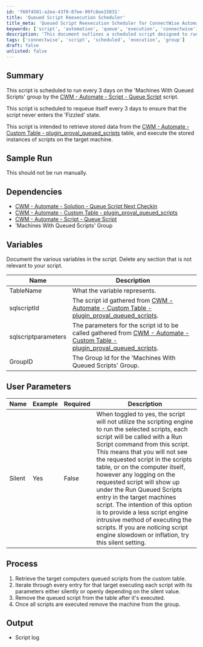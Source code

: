 ```yaml
---
id: 'f60f4501-a2ea-43f0-87ee-99fc8ee15031'
title: 'Queued Script Reexecution Scheduler'
title_meta: 'Queued Script Reexecution Scheduler for ConnectWise Automate'
keywords: ['script', 'automation', 'queue', 'execution', 'connectwise']
description: 'This document outlines a scheduled script designed to run every 3 days on the "Machines With Queued Scripts" group in ConnectWise Automate. It ensures that the script does not enter the "Fizzled" state by requeuing itself and retrieves stored data to execute scripts on target machines. The document includes dependencies, variables, user parameters, and a step-by-step process for the script execution.'
tags: ['connectwise', 'script', 'scheduled', 'execution', 'group']
draft: false
unlisted: false
---
```

## Summary

This script is scheduled to run every 3 days on the 'Machines With Queued Scripts' group by the [CWM - Automate - Script - Queue Script](https://proval.itglue.com/DOC-5078775-10606199) script.

This script is scheduled to requeue itself every 3 days to ensure that the script never enters the 'Fizzled' state. 

This script is intended to retrieve stored data from the [CWM - Automate - Custom Table - plugin_proval_queued_scripts](https://proval.itglue.com/DOC-5078775-10606190) table, and execute the stored instances of scripts on the target machine.

## Sample Run

This should not be run manually.

## Dependencies

- [CWM - Automate - Solution - Queue Script Next Checkin](https://proval.itglue.com/DOC-5078775-10606186)
- [CWM - Automate - Custom Table - plugin_proval_queued_scripts](https://proval.itglue.com/DOC-5078775-10606190)
- [CWM - Automate - Script - Queue Script](https://proval.itglue.com/DOC-5078775-10606199)
- 'Machines With Queued Scripts' Group

## Variables

Document the various variables in the script. Delete any section that is not relevant to your script.

| Name               | Description                                                 |
|--------------------|-------------------------------------------------------------|
| TableName          | What the variable represents.                               |
| sqlscriptId        | The script id gathered from [CWM - Automate - Custom Table - plugin_proval_queued_scripts](https://proval.itglue.com/DOC-5078775-10606190). |
| sqlscriptparameters | The parameters for the script id to be called gathered from [CWM - Automate - Custom Table - plugin_proval_queued_scripts](https://proval.itglue.com/DOC-5078775-10606190). |
| GroupID            | The Group Id for the 'Machines With Queued Scripts' Group. |

## User Parameters

| Name    | Example | Required | Description |
|---------|---------|----------|-------------|
| Silent  | Yes     | False    | When toggled to yes, the script will not utilize the scripting engine to run the selected scripts, each script will be called with a Run Script command from this script. This means that you will not see the requested script in the scripts table, or on the computer itself, however any logging on the requested script will show up under the Run Queued Scripts entry in the target machines script. The intention of this option is to provide a less script engine intrusive method of executing the scripts. If you are noticing script engine slowdown or inflation, try this silent setting. |

## Process

1. Retrieve the target computers queued scripts from the custom table.
2. Iterate through every entry for that target executing each script with its parameters either silently or openly depending on the silent value.
3. Remove the queued script from the table after it's executed.
4. Once all scripts are executed remove the machine from the group.

## Output

- Script log






